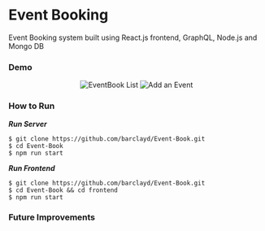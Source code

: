 # Event Booking

Event Booking system built using React.js frontend, GraphQL, Node.js and Mongo DB

### Demo

<p align="center">

<img alt="EventBook List" src='https://user-images.githubusercontent.com/39765499/61582794-4454e780-ab27-11e9-8f4a-977852ba95aa.png'>

  <img alt="Add an Event" src='https://user-images.githubusercontent.com/39765499/61582793-4454e780-ab27-11e9-8439-8e940a6a8709.png'>
</p>

### How to Run

**_Run Server_**

```
$ git clone https://github.com/barclayd/Event-Book.git
$ cd Event-Book
$ npm run start
```

**_Run Frontend_**

```
$ git clone https://github.com/barclayd/Event-Book.git
$ cd Event-Book && cd frontend
$ npm run start
```

### Future Improvements
